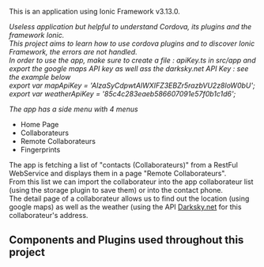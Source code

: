 This is an application using Ionic Framework v3.13.0.

*Useless application but helpful to understand Cordova, its plugins and the framework Ionic.*<br>
*This project aims to learn how to use cordova plugins and to discover Ionic Framework, the errors are not handled.*<br>
*In order to use the app, make sure to create a file : apiKey.ts in src/app and export the google maps API key as well ass the darksky.net API Key : see the example below*<br>
 *export var mapApiKey = 'AIzaSyCdpwtAlWXIFZ3EBZr5razbVU2z8loW0bU';<br>
export var weatherApiKey = '85c4c283eaeb586607091e57f0b1c1d6';*


*The app has a side menu with 4 menus*<br>
<ul>
  <li>Home Page</li>
  <li>Collaborateurs</li>
  <li>Remote Collaborateurs</li>
  <li>Fingerprints</li>
</ul>

The app is fetching a list of "contacts (Collaborateurs)" from a RestFul WebService and displays them in a page "Remote Collaborateurs".<br>
From this list we can import the collaborateur into the app collaborateur list (using the storage plugin to save them) or into the contact phone.<br>
The detail page of a collaborateur allows us to find out the location (using google maps) as well as the weather (using the API [Darksky.net](https://darksky.net/) for this collaborateur's address.



## Components and Plugins used throughout this project






